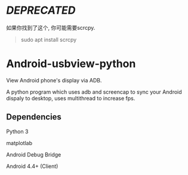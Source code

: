 # *DEPRECATED*
如果你找到了这个, 你可能需要scrcpy.

> sudo apt install scrcpy

# Android-usbview-python
View Android phone's display via ADB.

A python program which uses adb and screencap to sync your Android dispaly to desktop, uses multithread to increase fps.

## Dependencies

Python 3

matplotlab

Android Debug Bridge

Android 4.4+ (Client)
